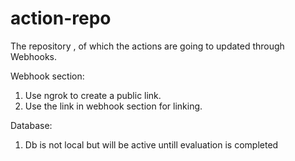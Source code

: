 # action-repo
The repository , of which the actions are going to updated  through Webhooks.

Webhook section:

1. Use ngrok to create a public link.
2. Use the link in webhook section for linking.


Database:
1. Db is not local but will be active untill evaluation is completed
